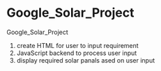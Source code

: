 # Google_Solar_Project
Google_Solar_Project
1) create HTML for user to input requirement
2) JavaScript backend to process user input
3) display required solar panals ased on user input
